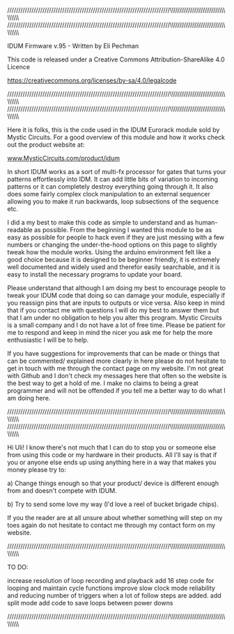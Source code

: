 //////////////////////////////////////////////////////////////////////////\\\\\\\\\\\\\\\\\\\\\\\\\\\\\\\\\\\\\\\\\\\\\\\\\\\\\\\\\\\\\\\\\\\\\\
//////////////////////////////////////////////////////////////////////////\\\\\\\\\\\\\\\\\\\\\\\\\\\\\\\\\\\\\\\\\\\\\\\\\\\\\\\\\\\\\\\\\\\\\\

  IDUM Firmware v.95 - Written by Eli Pechman

  This code is released under a Creative Commons Attribution-ShareAlike 4.0 Licence

  https://creativecommons.org/licenses/by-sa/4.0/legalcode

//////////////////////////////////////////////////////////////////////////\\\\\\\\\\\\\\\\\\\\\\\\\\\\\\\\\\\\\\\\\\\\\\\\\\\\\\\\\\\\\\\\\\\\\\
//////////////////////////////////////////////////////////////////////////\\\\\\\\\\\\\\\\\\\\\\\\\\\\\\\\\\\\\\\\\\\\\\\\\\\\\\\\\\\\\\\\\\\\\\

  Here it is folks, this is the code used in the IDUM Eurorack module sold by Mystic Circuits.  For a good
  overview of this module and how it works check out the product website at:

  www.MysticCircuits.com/product/idum

  In short IDUM works as a sort of multi-fx processor for gates that turns your patterns effortlessly into IDM.  It can add little bits of 
  variation to incoming patterns or it can completely destroy everything going through it.  It also does some fairly complex clock manipulation 
  to an external sequencer allowing you to make it run backwards, loop subsections of the sequence etc.

  I did a my best to make this code as simple to understand and as human-readable as possible.  From the beginning I wanted this module to be as
  easy as possible for people to hack even if they are just messing with a few numbers or changing the under-the-hood options on this page to
  slightly tweak how the module works.  Using the arduino environment felt like a good choice because it is designed to be beginner friendly,
  it is extremely well documented and widely used and therefor easily searchable, and it is easy to install the necessary programs to update your board.

  Please understand that although I am doing my best to encourage people to tweak your IDUM code that doing so can damage your module, especially
  if you reassign pins that are inputs to outputs or vice versa.  Also keep in mind that if you contact me with questions I will do my best to
  answer them but that I am under no obligation to help you alter this program.  Mystic Circuits is a small company and I do not have a lot
  of free time.  Please be patient for me to respond and keep in mind the nicer you ask me for help the more enthusiastic I will be to help.

  If you have suggestions for improvements that can be made or things that can be commented/ explained more clearly in here please do not
  hesitate to get in touch with me through the contact page on my website. I'm not great with Github and I don't check my messages here that
  often so the website is the best way to get a hold of me.  I make no claims to being a great programmer and will not be offended if you tell 
  me a better way to do what I am doing here.
  
//////////////////////////////////////////////////////////////////////////\\\\\\\\\\\\\\\\\\\\\\\\\\\\\\\\\\\\\\\\\\\\\\\\\\\\\\\\\\\\\\\\\\\\\\
//////////////////////////////////////////////////////////////////////////\\\\\\\\\\\\\\\\\\\\\\\\\\\\\\\\\\\\\\\\\\\\\\\\\\\\\\\\\\\\\\\\\\\\\\                                                                                                  
   
  Hi Uli!  I know there's not much that I can do to stop you or someone else from using this code or my hardware in their products.  All I'll 
  say is that if you or anyone else ends up using anything here in a way that makes you money please try to: 
  
  a) Change things enough so that your product/ device is different enough from and doesn't compete with IDUM.
  
  b) Try to send some love my way (I'd love a reel of bucket brigade chips).

  If you the reader are at all unsure about whether something will step on my toes again do not hesitate to contact me through my contact form
  on my website.
 
//////////////////////////////////////////////////////////////////////////\\\\\\\\\\\\\\\\\\\\\\\\\\\\\\\\\\\\\\\\\\\\\\\\\\\\\\\\\\\\\\\\\\\\\\

   TO DO:

   increase resolution of loop recording and playback
   add 16 step code for looping and maintain cycle functions
   improve slow clock mode reliability and reducing number of triggers when a lot of follow steps are added.
   add split mode
   add code to save loops between power downs

//////////////////////////////////////////////////////////////////////////\\\\\\\\\\\\\\\\\\\\\\\\\\\\\\\\\\\\\\\\\\\\\\\\\\\\\\\\\\\\\\\\\\\\\\
